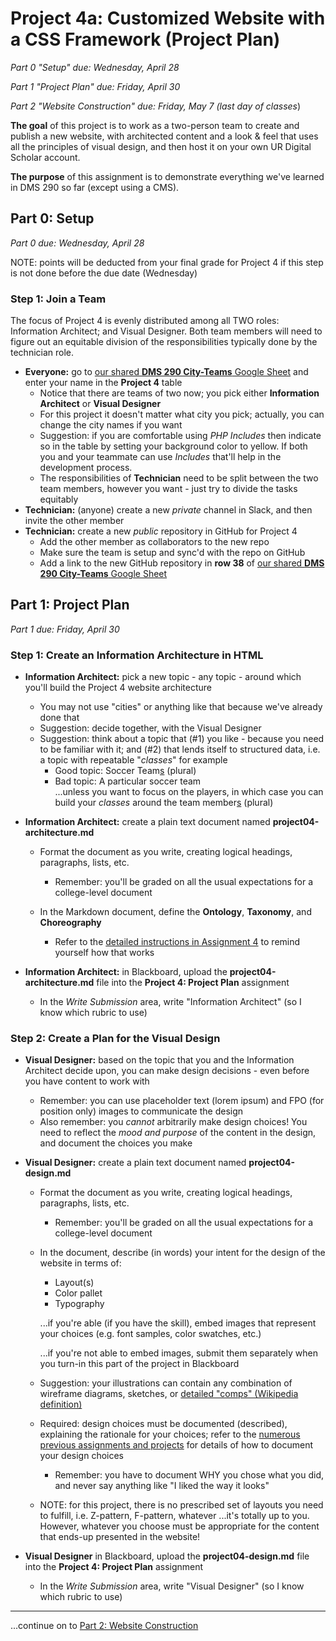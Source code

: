 # Project 4a: Customized Website with a CSS Framework (Project Plan)

*Part 0 "Setup" due: Wednesday, April 28*

*Part 1 "Project Plan" due: Friday, April 30*

*Part 2 "Website Construction" due: Friday, May 7 (last day of classes*)

**The goal** of this project is to work as a two-person team to create and publish a new website, with architected content and a look & feel that uses all the principles of visual design, and then host it on your own UR Digital Scholar account.

**The purpose** of this assignment is to demonstrate everything we've learned in DMS 290 so far (except using a CMS).

## Part 0: Setup

*Part 0 due: Wednesday, April 28*

NOTE: points will be deducted from your final grade for Project 4 if this step is not done before the due date (Wednesday)

### Step 1: Join a Team

The focus of Project 4 is evenly distributed among all TWO roles: Information Architect; and Visual Designer.  Both team members will need to figure out an equitable division of the responsibilities typically done by the technician role.

- **Everyone:** go to [our shared **DMS 290 City-Teams** Google Sheet](https://docs.google.com/spreadsheets/d/17hWZWyvZobvzQhYiwNjiSP8E1cHAMDaDE1f0p8tx7zs/edit#gid=0) and enter your name in the **Project 4** table
  - Notice that there are teams of two now; you pick either **Information Architect** or **Visual Designer**
  - For this project it doesn't matter what city you pick; actually, you can change the city names if you want
  - Suggestion: if you are comfortable using *PHP Includes* then indicate so in the table by setting your background color to yellow.  If both you and your teammate can use *Includes* that'll help in the development process.
  - The responsibilities of **Technician** need to be split between the two team members, however you want - just try to divide the tasks equitably
- **Technician:** (anyone) create a new *private* channel in Slack, and then invite the other member
- **Technician:** create a new *public* repository in GitHub for Project 4 
  - Add the other member as collaborators to the new repo
  - Make sure the team is setup and sync'd with the repo on GitHub
  - Add a link to the new GitHub repository in **row 38** of [our shared **DMS 290 City-Teams** Google Sheet](https://docs.google.com/spreadsheets/d/17hWZWyvZobvzQhYiwNjiSP8E1cHAMDaDE1f0p8tx7zs/edit#gid=0) 

## Part 1: Project Plan

*Part 1 due: Friday, April 30*

### Step 1: Create an Information Architecture in HTML

- **Information Architect:** pick a new topic - any topic - around which you'll build the Project 4 website architecture
  - You may not use "cities" or anything like that because we've already done that
  - Suggestion: decide together, with the Visual Designer
  - Suggestion: think about a topic that (#1) you like - because you need to be familiar with it; and (#2) that lends itself to structured data, i.e. a topic with repeatable "*classes*" for example
    - Good topic: Soccer Team<u>s</u> (plural)
    - Bad topic: A particular soccer team<br>...unless you want to focus on the players, in which case you can build your *classes* around the team member<u>s</u> (plural)

- **Information Architect:** create a plain text document named **project04-architecture.md**
  - Format the document as you write, creating logical headings, paragraphs, lists, etc. 
    - Remember: you'll be graded on all the usual expectations for a college-level document

  - In the Markdown document, define the **Ontology**, **Taxonomy**, and **Choreography**
    - Refer to the [detailed instructions in Assignment 4](https://docs.csc174.org/assign04-ia-definition/instructions.html#step-2-define-an-information-architecture) to remind yourself how that works
- **Information Architect:** in Blackboard, upload the **project04-architecture.md** file into the **Project 4: Project Plan** assignment 
  - In the *Write Submission* area, write "Information Architect" (so I know which rubric to use) 

### Step 2: Create a Plan for the Visual Design

- **Visual Designer:** based on the topic that you and the Information Architect decide upon, you can make design decisions - even before you have content to work with
  - Remember:  you can use placeholder text (lorem ipsum) and FPO (for position only) images to communicate the design
  - Also remember: you *cannot* arbitrarily make design choices!  You need to reflect the *mood and purpose* of the content in the design, and document the choices you make

- **Visual Designer:** create a plain text document named **project04-design.md**

  - Format the document as you write, creating logical headings, paragraphs, lists, etc. 

    - Remember: you'll be graded on all the usual expectations for a college-level document

  - In the document, describe (in words) your intent for the design of the website in terms of:

    - Layout(s)
    - Color pallet
    - Typography

    ...if you're able (if you have the skill), embed images that represent your choices (e.g. font samples, color swatches, etc.)

    ...if you're not able to embed images, submit them separately when you turn-in this part of the project in Blackboard

  - Suggestion: your illustrations can contain any combination of wireframe diagrams, sketches, or [detailed "comps" (Wikipedia definition)](https://en.wikipedia.org/wiki/Comprehensive_layout)
  - Required: design choices must be documented (described), explaining the rationale for your choices; refer to the [numerous previous assignments and projects](https://docs.csc174.org/schedule.html) for details of how to document your design choices
    - Remember: you have to document WHY you chose what you did, and never say anything like "I liked the way it looks"
  - NOTE: for this project, there is no prescribed set of layouts you need to fulfill, i.e. Z-pattern, F-pattern, whatever ...it's totally up to you.  However, whatever you choose must be appropriate for the content that ends-up presented in the website!

- **Visual Designer** in Blackboard, upload the **project04-design.md** file into the **Project 4: Project Plan** assignment 

  - In the *Write Submission* area, write "Visual Designer" (so I know which rubric to use) 



----

...continue on to [Part 2: Website Construction](../project04b-customized-website-with-a-css-framework/instructions.md)


